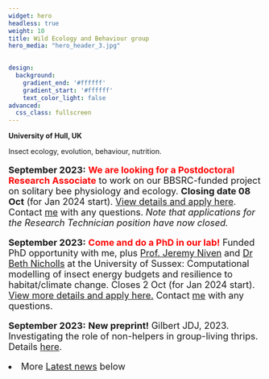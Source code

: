 ```yaml
---
widget: hero
headless: true
weight: 10
title: Wild Ecology and Behaviour group
hero_media: "hero_header_3.jpg"

    
design:
  background:
    gradient_end: '#ffffff'
    gradient_start: '#ffffff'
    text_color_light: false
advanced:
  css_class: fullscreen
---
```

<style>
            .my_text
            {
                font-size:      18px;
            }
            em {
                color: #ff0000;
            }
</style>
        
**University of Hull, UK**

<div>Insect ecology, evolution, behaviour, nutrition.
</div>
<p>
<p>
<div class='my_text'>
<p><b>September 2023:</b> <font color='red'><b>We are looking for a Postdoctoral Research Associate</b></font> to work on our BBSRC-funded project on solitary bee physiology and ecology. <b>Closing date 08 Oct</b> (for Jan 2024 start). <a href='https://jobs.hull.ac.uk/Vacancy.aspx?ref=UOH-TA-0079'>View details and apply here</a>. Contact <a href='https://wildecolhull.netlify.app/authors/james-gilbert/'>me</a> with any questions. <i>Note that applications for the Research Technician position have now closed.</i>

<p><b>September 2023:</b> <b><font color='red'>Come and do a PhD in our lab!</font></b> 
Funded PhD opportunity with me, plus <a href='https://profiles.sussex.ac.uk/p280331-jeremy-niven'>Prof. Jeremy Niven</a> and <a href='https://profiles.sussex.ac.uk/p339798-beth-nicholls'>Dr Beth Nicholls</a> at the University of Sussex: Computational modelling of insect energy budgets and resilience to habitat/climate change. Closes 2 Oct (for Jan 2024 start). <a href='https://www.hull.ac.uk/study/postgraduate/research/phd/funded/computational-modelling-of-insect-energy-budgets-to-determine-the-impact-of-a-changing-environmental-conditions'>View more details and apply here.</a> 
Contact <a href='https://wildecolhull.netlify.app/authors/james-gilbert/'>me</a> with any questions.

<p><b>September 2023:</b> <b>New preprint!</b> Gilbert JDJ, 2023. Investigating the role of non-helpers in group-living thrips. Details <a href='https://www.biorxiv.org/content/10.1101/2023.09.08.556834v1'>here</a>.


<li>More <a href='#posts'>Latest news</a> below</div>
